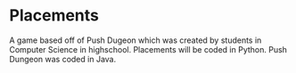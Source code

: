 # Placements
A game based off of Push Dugeon which was created by students in Computer Science in highschool.
Placements will be coded in Python. Push Dungeon was coded in Java.
